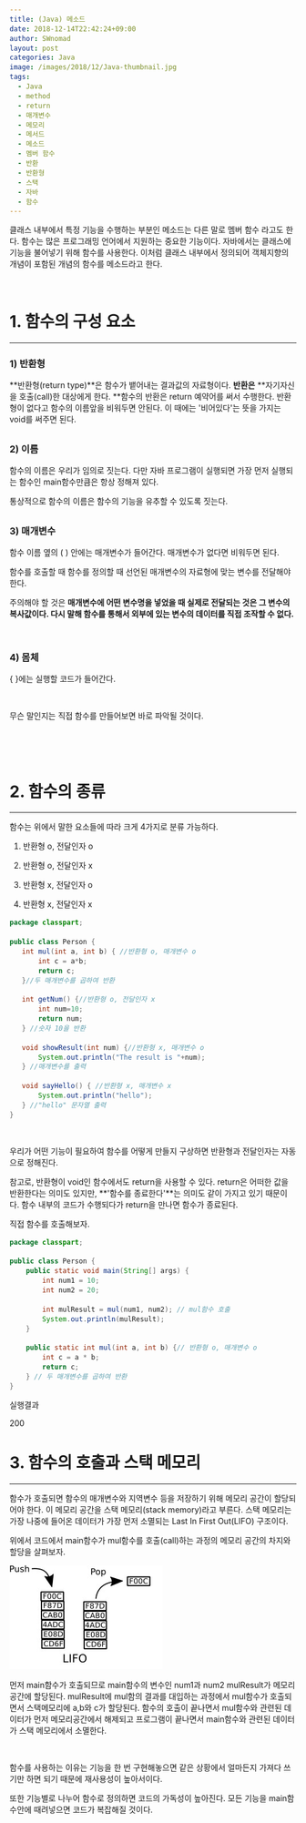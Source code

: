 ```yaml
---
title: (Java) 메소드
date: 2018-12-14T22:42:24+09:00
author: SWnomad
layout: post
categories: Java
image: /images/2018/12/Java-thumbnail.jpg
tags:
  - Java
  - method
  - return
  - 매개변수
  - 메모리
  - 메서드
  - 메소드
  - 멤버 함수
  - 반환
  - 반환형
  - 스택
  - 자바
  - 함수
---
```

클래스 내부에서 특정 기능을 수행하는 부분인 메소드는 다른 말로 멤버 함수 라고도 한다. 함수는 많은 프로그래밍 언어에서 지원하는 중요한 기능이다. 자바에서는 클래스에 기능을 불어넣기 위해 함수를 사용한다. 이처럼 클래스 내부에서 정의되어 객체지향의 개념이 포함된 개념의 함수를 메소드라고 한다.

&nbsp;

# 1. 함수의 구성 요소

* * *

### 1) 반환형

**반환형(return type)**은 함수가 뱉어내는 결과값의 자료형이다. **반환은** **자기자신을 호출(call)한 대상에게 한다. **함수의 반환은 return 예약어를 써서 수행한다. 반환형이 없다고 함수의 이름앞을 비워두면 안된다. 이 때에는 '비어있다'는 뜻을 가지는 void를 써주면 된다.

## 

### 2) 이름

함수의 이름은 우리가 임의로 짓는다. 다만 자바 프로그램이 실행되면 가장 먼저 실행되는 함수인 main함수만큼은 항상 정해져 있다.

통상적으로 함수의 이름은 함수의 기능을 유추할 수 있도록 짓는다.

## 

### 3) 매개변수

함수 이름 옆의 ( ) 안에는 매개변수가 들어간다. 매개변수가 없다면 비워두면 된다.

함수를 호출할 때 함수를 정의할 때 선언된 매개변수의 자료형에 맞는 변수를 전달해야한다.

주의해야 할 것은 **매개변수에 어떤 변수명을 넣었을 때 실제로 전달되는 것은 그 변수의 복사값이다. 다시 말해 함수를 통해서 외부에 있는 변수의 데이터를 직접 조작할 수 없다.**

&nbsp;

### 4) 몸체

{ }에는 실행할 코드가 들어간다.

&nbsp;

무슨 말인지는 직접 함수를 만들어보면 바로 파악될 것이다.

&nbsp;

&nbsp;

# 2. 함수의 종류

* * *

함수는 위에서 말한 요소들에 따라 크게 4가지로 분류 가능하다.

1) 반환형 o, 전달인자 o

2) 반환형 o, 전달인자 x

3) 반환형 x, 전달인자 o

4) 반환형 x, 전달인자 x

~~~ java
package classpart;

public class Person {
   int mul(int a, int b) { //반환형 o, 매개변수 o
       int c = a*b;
       return c;
   }//두 매개변수를 곱하여 반환

   int getNum() {//반환형 o, 전달인자 x
       int num=10;        
       return num;
   } //숫자 10을 반환

   void showResult(int num) {//반환형 x, 매개변수 o
       System.out.println("The result is "+num);
   } //매개변수를 출력

   void sayHello() { //반환형 x, 매개변수 x
       System.out.println("hello");
   } //"hello" 문자열 출력
}
~~~

&nbsp;

우리가 어떤 기능이 필요하여 함수를 어떻게 만들지 구상하면 반환형과 전달인자는 자동으로 정해진다.

참고로, 반환형이 void인 함수에서도 return을 사용할 수 있다. return은 어떠한 값을 반환한다는 의미도 있지만, **'함수를 종료한다'**는 의미도 같이 가지고 있기 때문이다. 함수 내부의 코드가 수행되다가 return을 만나면 함수가 종료된다.

직접 함수를 호출해보자.

~~~ java
package classpart;

public class Person {
    public static void main(String[] args) {
        int num1 = 10;
        int num2 = 20;
        
        int mulResult = mul(num1, num2); // mul함수 호출
        System.out.println(mulResult);
    }
    
    public static int mul(int a, int b) {// 반환형 o, 매개변수 o
        int c = a * b;
        return c;
    } // 두 매개변수를 곱하여 반환
}
~~~

실행결과

200

# 3. 함수의 호출과 스택 메모리

* * *

함수가 호출되면 함수의 매개변수와 지역변수 등을 저장하기 위해 메모리 공간이 할당되어야 한다. 이 메모리 공간을 스택 메모리(stack memory)라고 부른다. 스택 메모리는 가장 나중에 들어온 데이터가 가장 먼저 소멸되는 Last In First Out(LIFO) 구조이다.

위에서 코드에서 main함수가 mul함수를 호출(call)하는 과정의 메모리 공간의 차지와 할당을 살펴보자.

<a href="https://SWnomad.com/%eb%a9%94%ec%86%8c%eb%93%9c/%ec%a0%9c%eb%aa%a9-%ec%97%86%ec%9d%8c-192/" rel="attachment wp-att-1574"><img class="aligncenter size-full wp-image-1574" src="/images/2018/12/no-name-37.jpg" alt="" width="269" height="183" /></a>

먼저 main함수가 호출되므로 main함수의 변수인 num1과 num2 mulResult가 메모리공간에 할당된다. mulResult에 mul함의 결과를 대입하는 과정에서 mul함수가 호출되면서 스택메모리에 a,b와 c가 할당된다. 함수의 호출이 끝나면서 mul함수와 관련된 데이터가 먼저 메모리공간에서 해제되고 프로그램이 끝나면서 main함수와 관련된 데이터가 스택 메모리에서 소멸한다.

&nbsp;

함수를 사용하는 이유는 기능을 한 번 구현해놓으면 같은 상황에서 얼마든지 가져다 쓰기만 하면 되기 때문에 재사용성이 높아서이다.

또한 기능별로 나누어 함수로 정의하면 코드의 가독성이 높아진다. 모든 기능을 main함수안에 때려넣으면 코드가 복잡해질 것이다.